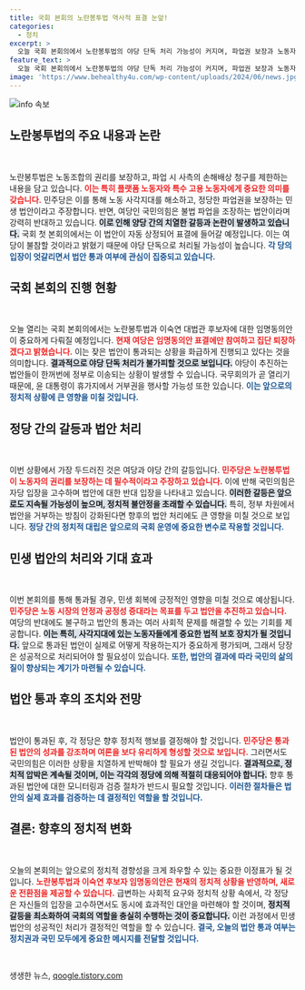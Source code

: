 ```yaml
---
title: 국회 본회의 노란봉투법 역사적 표결 눈앞!
categories:
  - 정치
excerpt: >
  오늘 국회 본회의에서 노란봉투법의 야당 단독 처리 가능성이 커지며, 파업권 보장과 노동자 인정 논란이 일고 있습니다. 여당의 집단 퇴장 이후 대통령의 거부권 행사 여부가 주목됩니다.
feature_text: >
  오늘 국회 본회의에서 노란봉투법의 야당 단독 처리 가능성이 커지며, 파업권 보장과 노동자 인정 논란이 일고 있습니다. 여당의 집단 퇴장 이후 대통령의 거부권 행사 여부가 주목됩니다.
image: 'https://www.behealthy4u.com/wp-content/uploads/2024/06/news.jpg'
---
```


<p><img src="https://www.behealthy4u.com/wp-content/uploads/2024/06/news.jpg" alt="info 속보" /></p>

<h2 data-ke-size="size26">노란봉투법의 주요 내용과 논란</h2>

<p data-ke-size="size16">&nbsp;</p>

<p>노란봉투법은 노동조합의 권리를 보장하고, 파업 시 사측의 손해배상 청구를 제한하는 내용을 담고 있습니다. <b><span style="color: #ee2323;">이는 특히 플랫폼 노동자와 특수 고용 노동자에게 중요한 의미를 갖습니다.</span></b> 민주당은 이를 통해 노동 사각지대를 해소하고, 정당한 파업권을 보장하는 민생 법안이라고 주장합니다. 반면, 여당인 국민의힘은 불법 파업을 조장하는 법안이라며 강력히 반대하고 있습니다. <b><span style="background-color: #21538527;">이로 인해 양당 간의 치열한 갈등과 논란이 발생하고 있습니다.</span></b> 국회 첫 본회의에서는 이 법안이 자동 상정되어 표결에 들어갈 예정입니다. 이는 여당이 불참할 것이라고 밝혔기 때문에 야당 단독으로 처리될 가능성이 높습니다. <b><span style="color: #1a5490;">각 당의 입장이 엇갈리면서 법안 통과 여부에 관심이 집중되고 있습니다.</span></b></p>

<h2 data-ke-size="size26">국회 본회의 진행 현황</h2>

<p data-ke-size="size16">&nbsp;</p>

<p>오늘 열리는 국회 본회의에서는 노란봉투법과 이숙연 대법관 후보자에 대한 임명동의안이 중요하게 다뤄질 예정입니다. <b><span style="color: #ee2323;">현재 여당은 임명동의안 표결에만 참여하고 집단 퇴장하겠다고 밝혔습니다.</span></b> 이는 잦은 법안이 통과되는 상황을 화급하게 진행되고 있다는 것을 의미합니다. <b><span style="background-color: #21538527;">결과적으로 야당 단독 처리가 불가피할 것으로 보입니다.</span></b> 야당이 추진하는 법안들이 한꺼번에 정부로 이송되는 상황이 발생할 수 있습니다. 국무회의가 곧 열리기 때문에, 윤 대통령이 휴가지에서 거부권을 행사할 가능성 또한 있습니다. <b><span style="color: #1a5490;">이는 앞으로의 정치적 상황에 큰 영향을 미칠 것입니다.</span></b></p>

<h2 data-ke-size="size26">정당 간의 갈등과 법안 처리</h2>

<p data-ke-size="size16">&nbsp;</p>

<p>이번 상황에서 가장 두드러진 것은 여당과 야당 간의 갈등입니다. <b><span style="color: #ee2323;">민주당은 노란봉투법이 노동자의 권리를 보장하는 데 필수적이라고 주장하고 있습니다.</span></b> 이에 반해 국민의힘은 자당 입장을 고수하며 법안에 대한 반대 입장을 나타내고 있습니다. <b><span style="background-color: #21538527;">이러한 갈등은 앞으로도 지속될 가능성이 높으며, 정치적 불안정을 초래할 수 있습니다.</span></b> 특히, 정부 차원에서 법안을 거부하는 방침이 강화된다면 향후의 법안 처리에도 큰 영향을 미칠 것으로 보입니다. <b><span style="color: #1a5490;">정당 간의 정치적 대립은 앞으로의 국회 운영에 중요한 변수로 작용할 것입니다.</span></b></p>

<h2 data-ke-size="size26">민생 법안의 처리와 기대 효과</h2>

<p data-ke-size="size16">&nbsp;</p>

<p>이번 본회의를 통해 통과될 경우, 민생 회복에 긍정적인 영향을 미칠 것으로 예상됩니다. <b><span style="color: #ee2323;">민주당은 노동 시장의 안정과 공정성 증대라는 목표를 두고 법안을 추진하고 있습니다.</span></b> 여당의 반대에도 불구하고 법안의 통과는 여러 사회적 문제를 해결할 수 있는 기회를 제공합니다. <b><span style="background-color: #21538527;">이는 특히, 사각지대에 있는 노동자들에게 중요한 법적 보호 장치가 될 것입니다.</span></b> 앞으로 통과된 법안이 실제로 어떻게 작용하는지가 중요하게 평가되며, 그래서 당장은 성공적으로 처리되어야 할 필요성이 있습니다. <b><span style="color: #1a5490;">또한, 법안의 결과에 따라 국민의 삶의 질이 향상되는 계기가 마련될 수 있습니다.</span></b></p>

<h2 data-ke-size="size26">법안 통과 후의 조치와 전망</h2>

<p data-ke-size="size16">&nbsp;</p>

<p>법안이 통과된 후, 각 정당은 향후 정치적 행보를 결정해야 할 것입니다. <b><span style="color: #ee2323;">민주당은 통과된 법안의 성과를 강조하며 여론을 보다 유리하게 형성할 것으로 보입니다.</span></b> 그러면서도 국민의힘은 이러한 상황을 치열하게 반박해야 할 필요가 생길 것입니다. <b><span style="background-color: #21538527;">결과적으로, 정치적 압박은 계속될 것이며, 이는 각각의 정당에 의해 적절히 대응되어야 합니다.</span></b> 향후 통과된 법안에 대한 모니터링과 검증 절차가 반드시 필요할 것입니다. <b><span style="color: #1a5490;">이러한 절차들은 법안의 실제 효과를 검증하는 데 결정적인 역할을 할 것입니다.</span></b> </p>

<h2 data-ke-size="size26">결론: 향후의 정치적 변화</h2>

<p data-ke-size="size16">&nbsp;</p>

<p>오늘의 본회의는 앞으로의 정치적 경향성을 크게 좌우할 수 있는 중요한 이정표가 될 것입니다. <b><span style="color: #ee2323;">노란봉투법과 이숙연 후보자 임명동의안은 현재의 정치적 상황을 반영하며, 새로운 전환점을 제공할 수 있습니다.</span></b> 급변하는 사회적 요구와 정치적 상황 속에서, 각 정당은 자신들의 입장을 고수하면서도 동시에 효과적인 대안을 마련해야 할 것이며, <b><span style="background-color: #21538527;">정치적 갈등을 최소화하여 국회의 역할을 충실히 수행하는 것이 중요합니다.</span></b> 이런 과정에서 민생 법안의 성공적인 처리가 결정적인 역할을 할 수 있습니다. <b><span style="color: #1a5490;">결국, 오늘의 법안 통과 여부는 정치권과 국민 모두에게 중요한 메시지를 전달할 것입니다.</span></b> </p>

<p data-ke-size="size16">&nbsp;</p>
생생한 뉴스, <a href="https://qoogle.tistory.com" rel="dofollow">qoogle.tistory.com</a>


